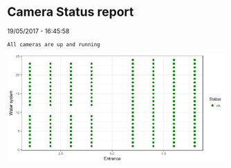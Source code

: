Camera Status report
================
19/05/2017 - 16:45:58

    All cameras are up and running

![](camreport_files/figure-markdown_github/unnamed-chunk-2-1.png)
